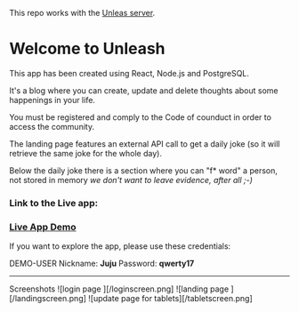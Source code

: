 This repo works with the  [Unleas server](https://github.com/FedeColap/unleash-server).

# Welcome to Unleash
This app has been created using React, Node.js and PostgreSQL.

It's a blog where you can create, update and delete thoughts about some happenings in your life.

You must be registered and comply to the Code of counduct in order to access the community.

The landing page features an external API call to get a daily joke (so it will retrieve the same joke for the whole day).

Below the daily joke there is a section where you can "f* word" a person, not stored in memory *we don't want to leave evidence, after all ;-)*

### Link to the Live app:

### [Live App Demo](https://unleash-react.now.sh/)
If you want to explore the app, please use these credentials:

DEMO-USER
Nickname: __Juju__
Password: __qwerty17__
___

Screenshots
![login page ][/loginscreen.png]
![landing page ][/landingscreen.png]
![update page for tablets][/tabletscreen.png]

